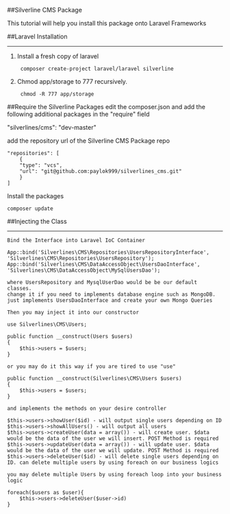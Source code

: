 ##Silverline CMS Package

This tutorial will help you install this package onto Laravel Frameworks

##Laravel Installation
____________

1. Install a fresh copy of laravel

		composer create-project laravel/laravel silverline
    
2. Chmod app/storage to 777 recursively.

		chmod -R 777 app/storage
		
##Require the Silverline Packages
edit the composer.json and add the following additional packages in the "require" field

"silverlines/cms": "dev-master"

add the repository url of the Silverline CMS Package repo

	"repositories": [
		{
		"type": "vcs",
		"url": "git@github.com:paylok999/silverlines_cms.git"
		}
	]
	
Install the packages

    composer update

##Injecting the Class
____________

	Bind the Interface into Laravel IoC Container
	
	App::bind('Silverlines\CMS\Repositories\UsersRepositoryInterface', 'Silverlines\CMS\Repositories\UsersRepository');
	App::bind('Silverlines\CMS\DataAccessObject\UsersDaoInterface', 'Silverlines\CMS\DataAccessObject\MySqlUsersDao');
	
	where UsersRepository and MysqlUserDao would be be our default classes.
	change it if you need to implements database engine such as MongoDB. just implements UsersDaoInterface and create your own Mongo Queries
	
	Then you may inject it into our constructor
	
	use Silverlines\CMS\Users;
	
	public function __construct(Users $users)
	{
		$this->users = $users;
	}
	
	or you may do it this way if you are tired to use "use"
	
	public function __construct(Silverlines\CMS\Users $users)
	{
		$this->users = $users;
	}
	
	and implements the methods on your desire controller
	
	$this->users->showUser($id) - will output single users depending on ID
	$this->users->showAllUsers() - will output all users
	$this->users->createUser(data = array()) - will create user. $data would be the data of the user we will insert. POST Method is required
	$this->users->updateUser(data = array()) - will update user. $data would be the data of the user we will update. POST Method is required
	$this->users->deleteUser($id) - will delete single users depending on ID. can delete multiple users by using foreach on our business logics
	
	you may delete multiple Users by using foreach loop into your business logic
	
	foreach($users as $user){
		$this->users->deleteUser($user->id)
	}
	